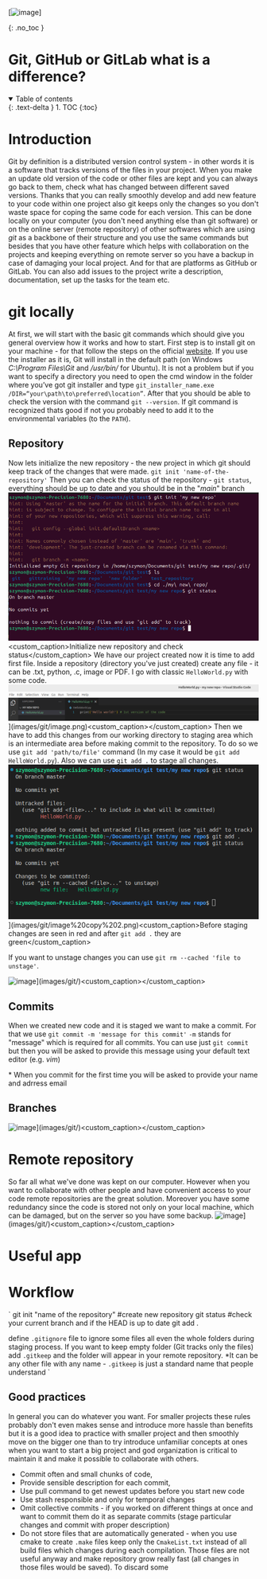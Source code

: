 <!-- ---
layout: default
title: Git for beginners
permalink: /docs/STM32/git
nav_order: 1
parent: STM32
toc: true
--- -->

<!-- comment or image allows {: .no_toc} to work correctly  (don't ask me why) -->

[![image]()]

{: .no_toc }

# Git, GitHub or GitLab what is a difference?

<details open markdown="block">
  <summary>
    Table of contents
  </summary>
  {: .text-delta }
1. TOC
{:toc}
</details>

# Introduction
Git by definition is a distributed version control system  - in other words it is a software that tracks versions of the files in your project. When you make an update old version of the code or other files are kept and you can always go back to them, check what has changed between different saved versions. Thanks that you can really smoothly develop and add new feature to your code within one project also git keeps only the changes so you don't waste space for coping the same code for each version.
This can be done locally on your computer (you don't need anything else than git software) or on the online server (remote repository) of other softwares which are using *git* as a backbone of their structure and you use the same commands but besides that you have other feature which helps with collaboration on the projects and keeping everything on remote server so you have a backup in case of damaging your local project. And for that are platforms as GitHub or GitLab. You can also add issues to the project write a description, documentation, set up the tasks for the team etc.

# git locally
At first, we will start with the basic git commands which should give you general overview how it works and how to start. First step is to install git on your machine - for that follow the steps on the official [website](https://git-scm.com/downloads). If you use the installer as it is, Git will install in the default path (on Windows _C:\Program Files\Git_ and */usr/bin/* for Ubuntu). It is not a problem but if you want to specify a directory you need to open the cmd window in the folder where you’ve got git installer and type `git_installer_name.exe /DIR=“your\path\to\preferred\location”`. 
After that you should be able to check the version with the command ```git --version```. If git command is recognized thats good if not you probably need to add it to the environmental variables (to the ```PATH```). 

## Repository
Now lets initialize the new repository - the new project in which git should keep track of the changes that were made. ```git init 'name-of-the-repository'```
Then you can check the status of the repository - ```git status```, everything should be up to date and you should be in the "*main*" branch 
[![image](images/git/Screenshot%20from%202024-11-14%2016-31-16.png)](images/git/Screenshot%20from%202024-11-14%2016-31-16.png)<custom_caption>Initialize new repository and check status</custom_caption>
We have our project created now it is time to add first file. Inside a repository (directory you've just created) create any file - it can be .txt, python, .c, image or PDF. I go with classic ```HelloWorld.py``` with some code.
![image](images/git/image.png)](images/git/image.png)<custom_caption></custom_caption> 
Then we have to add this changes from our working directory to staging area which is an intermediate area before making commit to the repository. To do so we use `git add 'path/to/file'` command (In my case it would be `git add HelloWorld.py`). Also we can use `git add .` to stage all changes. 
![image](images/git/image%20copy%202.png)](images/git/image%20copy%202.png)<custom_caption>Before staging changes are seen in red and after `git add .` they are green</custom_caption>

If you want to unstage changes you can use `git rm --cached 'file to unstage'`.

![image](images/git/)](images/git/)<custom_caption></custom_caption>
## Commits 
When we created new code and it is staged we want to make a commit. For that we use `git commit -m 'message for this commit'` `-m` stands for "message" which is required for all commits. You can use just `git commit` but then you will be asked to provide this message using your default text editor (e.g. *vim*)

\* When you commit for the first time you will be asked to provide your name and adrress email 

## Branches
![image](images/git/)](images/git/)<custom_caption></custom_caption>
# Remote repository
So far all what we've done was kept on our computer. However when you want to collaborate with other people and have convenient access to your code remote repositories are the great solution. Moreover you have some redundancy since the code is stored not only on your local machine, which can be damaged, but on the server so you have some backup. 
![image](images/git/)](images/git/)<custom_caption></custom_caption>
# Useful app

# Workflow 
`
git init "name of the repository" #create new repository 
git status #check your current branch and if the HEAD is up to date
git add . 


define `.gitignore` file to ignore some files all even the whole folders during staging process. If you want to keep empty folder (Git tracks only the files) add `.gitkeep` and the folder will appear in your remote repository. *It can be any other file with any name - `.gitkeep` is just a standard name that people understand 
`

## Good practices
In general you can do whatever you want. For smaller projects these rules probably don't even makes sense and introduce more hassle than benefits but it is a good idea to practice with smaller project and then smoothly move on the bigger one than to try introduce unfamiliar concepts at ones when you want to start a big project and god organization is critical to maintain it and make it possible to collaborate with others.
* Commit often and small chunks of code,
* Provide sensible description for each commit,
* Use pull command to get newest updates before you start new code
* Use stash responsible and only for temporal changes
* Omit collective commits - if you worked on different things at once and want to commit them do it as separate commits (stage particular changes and commit with proper description)
* Do not store files that are automatically generated - when you use cmake to create `.make` files keep only the `CmakeList.txt` instead of all build files which changes during each compilation. Those files are not useful anyway and make repository grow really fast (all changes in those files would be saved). To discard some 

